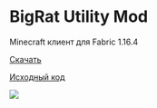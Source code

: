 # BigRat Utility Mod
Minecraft клиент для Fabric 1.16.4

[Скачать](https://github.com/ZimnyCat/BigRat/releases/download/v3/bigrat-v3.jar)

[Исходный код](https://github.com/ZimnyCat/BigRat)

![](https://img.shields.io/github/downloads/ZimnyCat/BigRat/total?style=flat-square)

